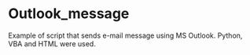 # Outlook_message

Example of script that sends e-mail message using MS Outlook.
Python, VBA and HTML were used.